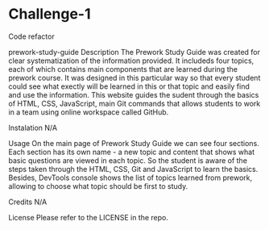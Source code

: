 # Challenge-1
Code refactor


prework-study-guide
Description
The Prework Study Guide was created for clear systematization of the information provided. It includeds four topics, each of which contains main components that are learned during the prework course. It was designed in this particular way so that every student could see what exectly will be learned in this or that topic and easily find and use the information. This website guides the sudent through the basics of HTML, CSS, JavaScript, main Git commands that allows students to work in a team using online workspace called GitHub.

Instalation
N/A

Usage
On the main page of Prework Study Guide we can see four sections. Each section has its own name - a new topic and content that shows what basic questions are viewed in each topic. So the student is aware of the steps taken through the HTML, CSS, Git and JavaScript to learn the basics. Besides, DevTools console shows the list of topics learned from prework, allowing to choose what topic should be first to study.

Credits
N/A

License
Please refer to the LICENSE in the repo.